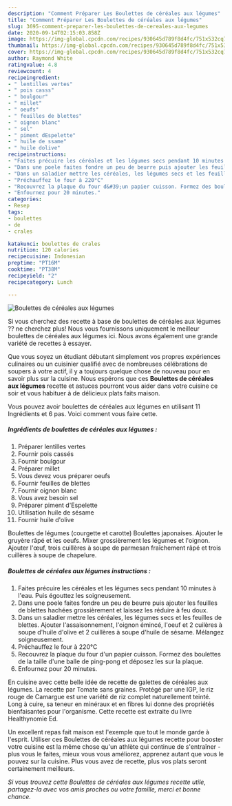 ```yaml
---
description: "Comment Préparer Les Boulettes de céréales aux légumes"
title: "Comment Préparer Les Boulettes de céréales aux légumes"
slug: 3695-comment-preparer-les-boulettes-de-cereales-aux-legumes
date: 2020-09-14T02:15:03.858Z
image: https://img-global.cpcdn.com/recipes/930645d789f8d4fc/751x532cq70/boulettes-de-cereales-aux-legumes-photo-principale-de-la-recette.jpg
thumbnail: https://img-global.cpcdn.com/recipes/930645d789f8d4fc/751x532cq70/boulettes-de-cereales-aux-legumes-photo-principale-de-la-recette.jpg
cover: https://img-global.cpcdn.com/recipes/930645d789f8d4fc/751x532cq70/boulettes-de-cereales-aux-legumes-photo-principale-de-la-recette.jpg
author: Raymond White
ratingvalue: 4.8
reviewcount: 4
recipeingredient:
- " lentilles vertes"
- " pois casss"
- " boulgour"
- " millet"
- " oeufs"
- " feuilles de blettes"
- " oignon blanc"
- " sel"
- " piment dEspelette"
- " huile de ssame"
- " huile dolive"
recipeinstructions:
- "Faites précuire les céréales et les légumes secs pendant 10 minutes à l&#39;eau. Puis égouttez les soigneusement."
- "Dans une poele faites fondre un peu de beurre puis ajouter les feuilles de blettes hachées grossièrement et laissez les réduire à feu doux."
- "Dans un saladier mettre les céréales, les légumes secs et les feuilles de blettes. Ajouter l&#39;assaisonnement, l&#39;oignon émincé, l&#39;oeuf et 2 cuilères à soupe d&#39;huile d&#39;olive et 2 cuillères à soupe d&#39;huile de sésame. Mélangez soigneusement."
- "Préchauffez le four à 220°C"
- "Recouvrez la plaque du four d&#39;un papier cuisson. Formez des boulettes de la taille d&#39;une balle de ping-pong et déposez les sur la plaque."
- "Enfournez pour 20 minutes."
categories:
- Resep
tags:
- boulettes
- de
- crales

katakunci: boulettes de crales 
nutrition: 120 calories
recipecuisine: Indonesian
preptime: "PT16M"
cooktime: "PT38M"
recipeyield: "2"
recipecategory: Lunch

---
```



![Boulettes de céréales aux légumes](https://img-global.cpcdn.com/recipes/930645d789f8d4fc/751x532cq70/boulettes-de-cereales-aux-legumes-photo-principale-de-la-recette.jpg)

Si vous cherchez des recette à base de boulettes de céréales aux légumes ?? ne cherchez plus! Nous vous fournissons uniquement le meilleur boulettes de céréales aux légumes ici. Nous avons également une grande variété de recettes à essayer.

Que vous soyez un étudiant débutant simplement vos propres expériences culinaires ou un cuisinier qualifié avec de nombreuses célébrations de soupers à votre actif, il y a toujours quelque chose de nouveau pour en savoir plus sur la cuisine. Nous espérons que ces <strong> Boulettes de céréales aux légumes </strong> recette et astuces pourront vous aider dans votre cuisine ce soir et vous habituer à de délicieux plats faits maison.

<!--inarticleads1-->

Vous pouvez avoir boulettes de céréales aux légumes en utilisant 11 Ingrédients et 6 pas. Voici comment vous faire cette.

##### Ingrédients de boulettes de céréales aux légumes :

1. Préparer  lentilles vertes
1. Fournir  pois cassés
1. Fournir  boulgour
1. Préparer  millet
1. Vous devez vous préparer  oeufs
1. Fournir  feuilles de blettes
1. Fournir  oignon blanc
1. Vous avez besoin  sel
1. Préparer  piment d&#39;Espelette
1. Utilisation  huile de sésame
1. Fournir  huile d&#39;olive


Boulettes de légumes (courgette et carotte) Boulettes japonaises. Ajouter le gruyère râpé et les oeufs. Mixer grossièrement les légumes et l&#39;oignon. Ajouter l&#39;œuf, trois cuillères à soupe de parmesan fraîchement râpé et trois cuillères à soupe de chapelure. 

<!--inarticleads2-->

##### Boulettes de céréales aux légumes instructions :

1. Faites précuire les céréales et les légumes secs pendant 10 minutes à l&#39;eau. Puis égouttez les soigneusement.
1. Dans une poele faites fondre un peu de beurre puis ajouter les feuilles de blettes hachées grossièrement et laissez les réduire à feu doux.
1. Dans un saladier mettre les céréales, les légumes secs et les feuilles de blettes. Ajouter l&#39;assaisonnement, l&#39;oignon émincé, l&#39;oeuf et 2 cuilères à soupe d&#39;huile d&#39;olive et 2 cuillères à soupe d&#39;huile de sésame. Mélangez soigneusement.
1. Préchauffez le four à 220°C
1. Recouvrez la plaque du four d&#39;un papier cuisson. Formez des boulettes de la taille d&#39;une balle de ping-pong et déposez les sur la plaque.
1. Enfournez pour 20 minutes.


En cuisine avec cette belle idée de recette de galettes de céréales aux légumes. La recette par Tomate sans graines. Protégé par une IGP, le riz rouge de Camargue est une variété de riz complet naturellement teinté. Long à cuire, sa teneur en minéraux et en fibres lui donne des propriétés bienfaisantes pour l&#39;organisme. Cette recette est extraite du livre Healthynomie Ed. 

<!--inarticleads1-->

<p>
Un excellent repas fait maison est l'exemple que tout le monde garde à l'esprit. Utiliser ces Boulettes de céréales aux légumes recette pour booster votre cuisine est la même chose qu'un athlète qui continue de s'entraîner - plus vous le faites, mieux vous vous améliorez, apprenez autant que vous le pouvez sur la cuisine. Plus vous avez de recette, plus vos plats seront certainement meilleurs.
</p>

<p>
<i>Si vous trouvez cette Boulettes de céréales aux légumes recette utile, partagez-la avec vos amis proches ou votre famille, merci et bonne chance.</i>
</p>
